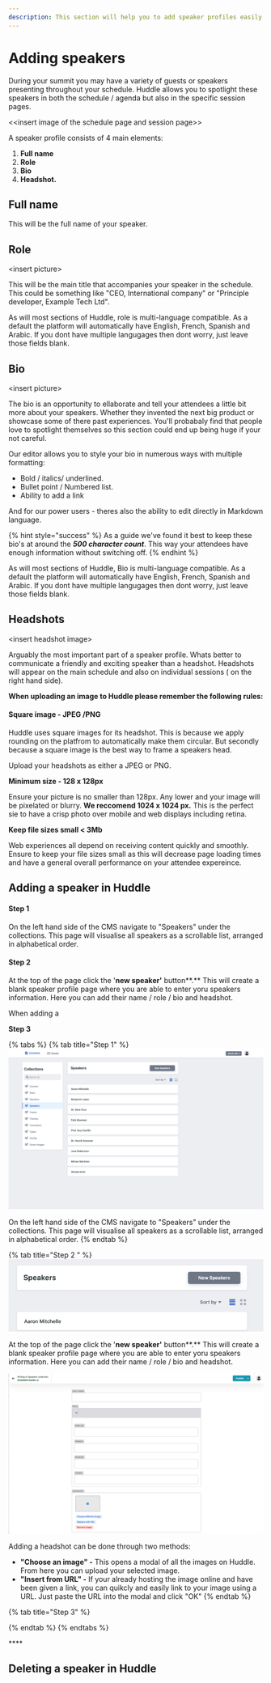```yaml
---
description: This section will help you to add speaker profiles easily to Huddle.
---
```


# Adding speakers

During your summit you may have a variety of guests or speakers presenting throughout your schedule. Huddle allows you to spotlight these speakers in both the schedule / agenda but also in the specific session pages. 

&lt;&lt;insert image of the schedule page and session page&gt;&gt;

A speaker profile consists of 4 main elements:

1. **Full name** 
2. **Role** 
3. **Bio** 
4. **Headshot.**

##  Full name

This will be the full name of your speaker.

##  Role 

&lt;insert picture&gt;

This will be the main title that accompanies your speaker in the schedule. This could be something like "CEO, International company" or "Principle developer, Example Tech Ltd".

As will most sections of Huddle, role is multi-language compatible. As a default the platform will automatically have English, French, Spanish and Arabic. If you dont have multiple langugages then dont worry, just leave those fields blank. 

##  Bio

&lt;insert picture&gt;

The bio is an opportunity to ellaborate and tell your attendees a little bit more about your speakers. Whether they invented the next big product or showcase some of there past experiences. You'll probabaly find that people love to spotlight themselves so this section could end up being huge if your not careful. 

Our editor allows you to style your bio in numerous ways with multiple formatting:

* Bold / italics/ underlined. 
* Bullet point / Numbered list.
* Ability to add a link

And for our power users - theres also the ability to edit directly in Markdown language.

{% hint style="success" %}
As a guide we've found it best to keep these bio's at around the _**500 character count**_. This way your attendees have enough information without switching off. 
{% endhint %}

As will most sections of Huddle, Bio is multi-language compatible. As a default the platform will automatically have English, French, Spanish and Arabic. If you dont have multiple langugages then dont worry, just leave those fields blank. 

## Headshots

&lt;insert headshot image&gt; 

Arguably the most important part of a speaker profile. Whats better to communicate a friendly and exciting speaker than a headshot. Headshots will appear on the main schedule and also on individual sessions \( on the right hand side\). 

**When uploading an image to Huddle please remember the following rules:** 

#### Square image - JPEG /PNG

Huddle uses square images for its headshot. This is because we apply rounding on the platfrom to automatically make them circular. But secondly because a square image is the best way to frame a speakers head. 

Upload your headshots as either a JPEG or PNG.

**Minimum size - 128 x 128px**

Ensure your picture is no smaller than 128px. Any lower and your image will be pixelated or blurry. **We reccomend 1024 x 1024 px.** This is the perfect sie to have a crisp photo over mobile and web displays including retina. 

**Keep file sizes small  &lt; 3Mb**

Web experiences all depend on receiving content quickly and smoothly. Ensure to keep your file sizes small as this will decrease page loading times and have a general overall performance on your attendee expereince. 

## Adding a speaker in Huddle

#### **Step 1**

On the left hand side of the CMS navigate to "Speakers" under the collections. This page will visualise all speakers as a scrollable list, arranged in alphabetical order.

#### Step 2 

At the top of the page click the '**new speaker'** button**.** This will create a blank speaker profile page where you are able to enter yoru speakers information. Here you can add their name / role / bio and headshot. 

When adding a 

**Step 3** 

{% tabs %}
{% tab title="Step 1" %}
![](.gitbook/assets/docs-speakers-list.png)

On the left hand side of the CMS navigate to "Speakers" under the collections. This page will visualise all speakers as a scrollable list, arranged in alphabetical order.
{% endtab %}

{% tab title="Step 2 " %}
![](.gitbook/assets/docs-speakers-new.png)

At the top of the page click the '**new speaker'** button**.** This will create a blank speaker profile page where you are able to enter yoru speakers information. Here you can add their name / role / bio and headshot. 

![](.gitbook/assets/docs-speakers-blank.png)

Adding a headshot can be done through two methods:

* **"Choose an image" -** This opens a modal of all the images on Huddle. From here you can upload your selected image. 
* **"Insert from URL" -** If your already hosting the image online and have been given a link, you can quikcly and easily link to your image using a URL. Just paste the URL into the modal and click "OK"
{% endtab %}

{% tab title="Step 3" %}

{% endtab %}
{% endtabs %}





\*\*\*\*

## Deleting a speaker in Huddle









